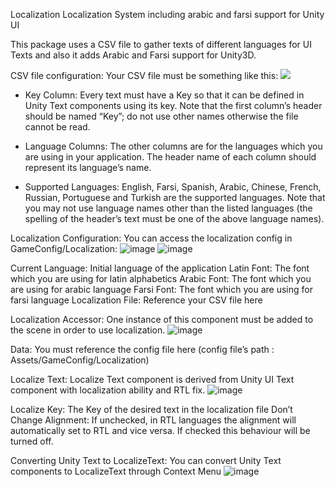 Localization
Localization System including arabic and farsi support for Unity UI

This package uses a CSV file to gather texts of different languages for UI Texts and also it adds Arabic and Farsi support for Unity3D.


CSV file configuration: Your CSV file must be something like this:
<img src="https://github.com/RasoulSh/Localization/assets/17119993/fb2b313f-4843-4fb1-895c-fa0145a1b4c0" />

- Key Column: Every text must have a Key so that it can be defined in Unity Text components using its key. Note that the first column’s header should be named “Key”; do not use other names otherwise the file cannot be read.

- Language Columns: The other columns are for the languages which you are using in your application. The header name of each column should represent its language’s name.

- Supported Languages: English, Farsi, Spanish, Arabic, Chinese, French, Russian, Portuguese and Turkish are the supported languages. Note that you may not use language names other than the listed languages (the spelling of the header’s text must be one of the above language names).



Localization Configuration: You can access the localization config in GameConfig/Localization:
![image](https://github.com/RasoulSh/Localization/assets/17119993/c3259871-deeb-4b90-b096-d0078ef11371)
![image](https://github.com/RasoulSh/Localization/assets/17119993/d8b87394-df6a-4018-a8a8-9a5172681412)

Current Language: Initial language of the application
Latin Font: The font which you are using for latin alphabetics
Arabic Font: The font which you are using for arabic language
Farsi Font: The font which you are using for farsi language
Localization File: Reference your CSV file here



Localization Accessor: One instance of this component must be added to the scene in order to use localization.
![image](https://github.com/RasoulSh/Localization/assets/17119993/4f19d696-4a60-4c1d-841b-e1d4fe76103f)

Data: You must reference the config file here (config file’s path : Assets/GameConfig/Localization)

Localize Text: Localize Text component is derived from Unity UI Text component with localization ability and RTL fix.
![image](https://github.com/RasoulSh/Localization/assets/17119993/9e96be12-3082-44e6-b32f-935bf98f7dc4)

Localize Key: The Key of the desired text in the localization file
Don’t Change Alignment: If unchecked, in RTL languages the alignment will automatically set to RTL and vice versa. If checked this behaviour will be turned off.



Converting Unity Text to LocalizeText: You can convert Unity Text components to LocalizeText through Context Menu
![image](https://github.com/RasoulSh/Localization/assets/17119993/6dfae40a-3a40-4c1c-b4df-32cfcbfcc73e)



